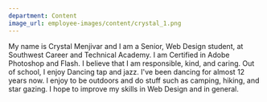 ```yaml
---
department: Content
image_url: employee-images/content/crystal_1.png
---
```

My name is Crystal Menjivar and I am a Senior, Web Design student, at Southwest Career and Technical Academy.  I am Certified in Adobe Photoshop and Flash. I believe that I am responsible, kind, and caring. Out of school, I enjoy Dancing tap and jazz. I've been dancing for almost 12 years now. I enjoy to be outdoors and do stuff such as camping, hiking, and star gazing. I hope to improve my skills in Web Design and in general.
